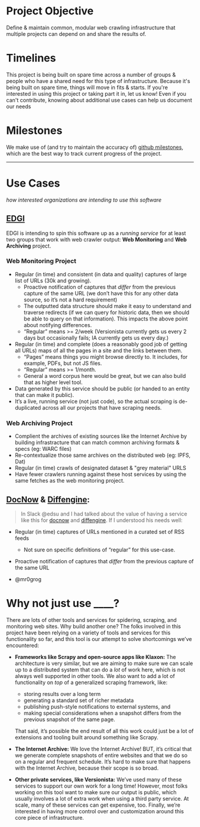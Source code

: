 
# Project Objective
Define & maintain common, modular web crawling infrastructure that multiple projects can depend on and share the results of.

# Timelines
This project is being built on spare time across a number of groups & people who have a shared need for this type of infrastructure. Because it's being built on spare time, things will move in fits & starts. If you're interested in using this project or taking part it in, let us know! Even if you can't contribute, knowing about additional use cases can help us document our needs

# Milestones
We make use of (and try to maintain the accuracy of) [github milestones](https://github.com/qri-io/walk/milestones), which are the best way to track current progress of the project.

** **

# Use Cases
_how interested organizations are intending to use this software_

## [EDGI](https://envirodatagov.org)
EDGI is intending to spin this software up as a _running service_ for at least two groups that work with web crawler output: **Web Monitoring** and **Web Archiving** project.

### Web Monitoring Project
- Regular (in time) and consistent (in data and quality) captures of large list of URLs (30k and growing).
    - Proactive notification of captures that *differ* from the previous capture of the same URL (we don’t have this for any other data source, so it’s not a hard requirement)
    - The outputted data structure should make it easy to understand and traverse redirects (if we can query for historic data, then we should be able to query on that information). This impacts the above point about notifying differences.
    - “Regular” means >= 2/week (Versionista currently gets us every 2 days but occasionally fails; IA currently gets us every day.)
- Regular (in time) and complete (does a reasonably good job of getting all URLs) maps of all the pages in a site and the links between them.
    - “Pages” means things you might browse directly to. It includes, for example, PDFs, but not JS files.
    - “Regular” means >= 1/month.
    - General a word corpus here would be great, but we can also build that as higher level tool.
- Data generated by this service should be public (or handed to an entity that can make it public).
- It’s a live, running service (not just code), so the actual scraping is de-duplicated across all our projects that have scraping needs.

### Web Archiving Project
- Complient the archives of existing sources like the Internet Archive by building infrastracture that can match common archiving formats & specs (eg: WARC files)
- Re-contextualize those same archives on the distributed web (eg: IPFS, Dat)
- Regular (in time) crawls of designated dataset & "grey material" URLS
- Have fewer crawlers running against these host services by using the same fetches as the web monitoring project.

## [DocNow](https://github.com/DocNow) & [Diffengine](https://github.com/DocNow/diffengine):

> In Slack @edsu and I had talked about the value of having a service like this for [docnow](https://github.com/DocNow) and [diffengine](https://github.com/DocNow/diffengine). If I understood his needs well:
- Regular (in time) captures of URLs mentioned in a curated set of RSS feeds
    - Not sure on specific definitions of “regular” for this use-case.
- Proactive notification of captures that *differ* from the previous capture of the same URL

- @mr0grog

# Why not just use ____?

There are lots of other tools and services for spidering, scraping, and monitoring web sites. Why build another one? The folks involved in this project have been relying on a variety of tools and services for this functionality so far, and this tool is our attempt to solve shortcomings we’ve encountered:

- **Frameworks like Scrapy and open-source apps like Klaxon:** The architecture is very similar, but we are aiming to make sure we can scale up to a distributed system that can do a *lot* of work here, which is not always well supported in other tools. We also want to add a lot of functionality on *top* of a generalized scraping framework, like:
    - storing results over a long term
    - generating a standard set of richer metadata
    - publishing push-style notifications to external systems, and
    - making special considerations when a snapshot differs from the previous snapshot of the same page.

    That said, it’s possible the end result of all this work could just be a lot of extensions and tooling built around something like Scrapy.

- **The Internet Archive:** We love the Internet Archive! BUT, it’s critical that we generate complete snapshots of entire websites and that we do so on a regular and frequent schedule. It’s hard to make sure that happens with the Internet Archive, because their scope is so broad.

- **Other private services, like Versionista:** We’ve used many of these services to support our own work for a long time! However, most folks working on this tool want to make sure our output is public, which usually involves a lot of extra work when using a third party service. At scale, many of these services can get expensive, too. Finally, we’re interested in having more control over and customization around this core piece of infrastructure.
